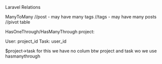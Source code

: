 Laravel Relations

ManyToMany
//post - may have many tags
//tags - may have many posts
//pivot table

HasOneThrough/HasManyThrough
project:

User:
    project_id
Task:
    user_id

$project->task
for this we have no colum btw project and task wo we use hasmanythrough